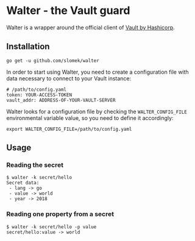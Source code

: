 # Walter - the Vault guard

Walter is a wrapper around the official client of [Vault by Hashicorp](https://github.com/hashicorp/vault).

## Installation 

```
go get -u github.com/slomek/walter
```

In order to start using Walter, you need to create a configuration file with data necessary to connect to your Vault instance:

```
# /path/to/config.yaml
token: YOUR-ACCESS-TOKEN
vault_addr: ADDRESS-OF-YOUR-VAULT-SERVER
```

Walter looks for a configuration file by checking the `WALTER_CONFIG_FILE` environmental variable value, so you need to define it accordingly:

```
export WALTER_CONFIG_FILE=/path/to/config.yaml
```

## Usage

### Reading the secret

```
$ walter -k secret/hello                                                                   
Secret data:
 - lang -> go
 - value -> world
 - year -> 2018
```

### Reading one property from a secret

```
$ walter -k secret/hello -p value
secret/hello:value -> world
```
